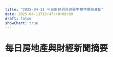 ```yaml
---
title: "2025-04-11 今日財經洞見與臺中物件價格波動"
date: 2025-04-11T15:47:40+08:00
draft: false
showChart: true
---
```


# 每日房地產與財經新聞摘要



